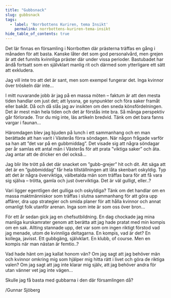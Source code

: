 ```yaml
---
title: "Gubbsnack"
slug: gubbsnack
tags:
  - label: 'Norrbottens Kuriren, tema Insikt'
    permalink: norrbottens-kuriren-tema-insikt
hide_table_of_contents: true
---
```

Det lär finnas en församling i Norrbotten där prästerna träffas en gång i månaden för att basta. Kanske låter det som god personalvård, men grejen är att det funnits kvinnliga präster där under vissa perioder. Bastubadet har ändå fortsatt som en självklart manlig rit och därmed som ytterligare ett sätt att exkludera. 

<!--truncate-->

Jag vill inte tro att det är sant, men som exempel fungerar det. Inga kvinnor över tröskeln där inte…

I mitt nuvarande jobb är jag på en massa möten – faktum är att den mesta tiden handlar om just det; att lyssna, ge synpunkter och föra saker framåt eller bakåt. Då och då slås jag av insikten om den sneda könsfördelningen. Det är mest män hela tiden och det är förstås inte bra. Så många perspektiv går förlorade. Tror du mig inte, läs artikeln bredvid. Tänk om det bara fanns vargar i faunan…

Häromdagen blev jag bjuden på lunch i ett sammanhang och en man berättade att han varit i Västerås förra söndagen. När någon frågade varför sa han att ”det var på en gubbmiddag”. Det visade sig att några söndagar per år samlas ett antal män i Västerås för att prata ”viktiga saker” och äta. Jag antar att de dricker en del också…

Jag blir lite trött på det där snacket om ”gubb-grejer” hit och dit. Att säga att det är en ”gubbmiddag” får hela tillställningen att låta skenbart oskyldig. Typ att det är några överviktiga, välbetalda män som träffas bara för att få vara sig själva – trötta, gamla och just överviktiga. Det är väl gulligt, eller..? 

Vari ligger egentligen det gulliga och oskyldiga? Tänk om det handlar om en massa maktmänniskor som träffas i slutna sammanhang för att göra upp affärer, dra upp strategier och smida planer för att hålla kvinnor och annat omanligt folk utanför arenan. Inga som inte är som oss över bron…

För ett år sedan gick jag en chefsutbildning. En dag chockade jag mina manliga kurskamrater genom att berätta att jag hade pratat med min kompis om en sak. Allting stannade upp, det var som om ingen riktigt förstod vad jag menade, utom de kvinnliga deltagarna. En kompis, vad är det? En kollega, javisst. Ett gubbgäng, självklart. En klubb, of course. Men en kompis när man nästan är femtio..?

Vad hade hänt om jag kallat honom vän? Om jag sagt att jag behöver män och kvinnor omkring mig som hjälper mig hitta rätt i livet och göra de riktiga valen? Om jag sagt att jag inte klarar mig själv, att jag behöver andra för utan vänner vet jag inte vägen…

Skulle jag få basta med gubbarna i den där församlingen då?

/Gunnar Sjöberg
